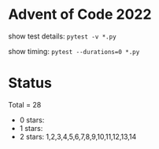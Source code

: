 Advent of Code 2022
===================

show test details:
```pytest -v *.py```

show timing:
```pytest --durations=0 *.py```

Status
======

Total = 28

- 0 stars: 
- 1 stars: 
- 2 stars: 1,2,3,4,5,6,7,8,9,10,11,12,13,14
